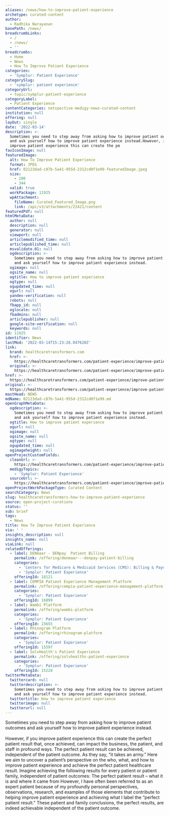 ```yaml
---
aliases: /news/how-to-improve-patient-experience
archetype: curated-content
author:
  - Radhika Narayanan
basePath: /news/
breadcrumbLinks:
  - /
  - /news/
  - ''
breadcrumbs:
  - Home
  - News
  - How To Improve Patient Experience
categories:
  - 'Symplur: Patient Experience'
categorySlug:
  - 'symplur: patient experience'
categoryUrl:
  - topic/symplur-patient-experience
categoryLabel:
  - Patient Experience
contentCategories: netspective-medigy-news-curated-content
institution: null
offering: null
layOut: single
date: '2022-03-14'
description: >-
  Sometimes you need to step away from asking how to improve patient outcomes
  and ask yourself how to improve patient experience instead.However, if you
  improve patient experience this can create the pe
favIconImage: null
featuredImage:
  alt: How To Improve Patient Experience
  format: JPEG
  href: 02123dad-c87b-5a41-955d-2312cd0f1e99-featuredImage.jpeg
  size:
    - 200
    - 344
  valid: true
  workPackage: 11925
  wpAttachment:
    fileName: Curated_Featured_Image.png
    link: /api/v3/attachments/22421/content
featuredPdf: null
htmlMetaData:
  author: null
  description: null
  generator: null
  viewport: null
  articlemodified_time: null
  articlepublished_time: null
  msvalidate.01: null
  ogdescription: >-
    Sometimes you need to step away from asking how to improve patient outcomes
    and ask yourself how to improve patient experience instead.
  ogimage: null
  ogsite_name: null
  ogtitle: How to improve patient experience
  ogtype: null
  ogupdated_time: null
  ogurl: null
  yandex-verification: null
  robots: null
  fbapp_id: null
  oglocale: null
  fbadmins: null
  articlepublisher: null
  google-site-verification: null
  keywords: null
id: 11925
identifier: News
lastMod: '2022-03-14T15:23:26.047620Z'
link:
  brand: healthcaretransformers.com
  href: >-
    https://healthcaretransformers.com/patient-experience/improve-patient-experience-3/
  original: >-
    https://healthcaretransformers.com/patient-experience/improve-patient-experience-3/
href: >-
  https://healthcaretransformers.com/patient-experience/improve-patient-experience-3/
original: >-
  https://healthcaretransformers.com/patient-experience/improve-patient-experience-3/
mastHead: NEWS
mdName: 02123dad-c87b-5a41-955d-2312cd0f1e99.md
openGraphMetaData:
  ogdescription: >-
    Sometimes you need to step away from asking how to improve patient outcomes
    and ask yourself how to improve patient experience instead.
  ogtitle: How to improve patient experience
  ogurl: null
  ogimage: null
  ogsite_name: null
  ogtype: null
  ogupdated_time: null
  ogimageheight: null
openProjectCustomFields:
  cleanUrl: >-
    https://healthcaretransformers.com/patient-experience/improve-patient-experience-3/
  medigyTopics:
    - 'Symplur: Patient Experience'
  sourceUrl: >-
    https://healthcaretransformers.com/patient-experience/improve-patient-experience-3/
openProjectWorkPackageType: Curated Content
searchCategory: News
slug: healthcaretransformers-how-to-improve-patient-experience
source: open-project-curations
status: ''
sub: brief
tags:
  - News
title: How To Improve Patient Experience
via: ' '
insights_description: null
insights_name: null
viaLink: null
relatedOfferings:
  - label: DENmaar - DENpay  Patient Billing
    permalink: /offering/denmaar---denpay-patient-billing
    categories:
      - 'Centers for Medicare & Medicaid Services (CMS): Billing & Payments'
      - 'Symplur: Patient Experience'
    offeringId: 18121
  - label: CEMPIA Patient Experience Management Platform
    permalink: /offering/cempia-patient-experience-management-platform
    categories:
      - 'Symplur: Patient Experience'
    offeringId: 16899
  - label: Wambi Platform
    permalink: /offering/wambi-platform
    categories:
      - 'Symplur: Patient Experience'
    offeringId: 15655
  - label: Rhinogram Platform
    permalink: /offering/rhinogram-platform
    categories:
      - 'Symplur: Patient Experience'
    offeringId: 15597
  - label: SolvHealth's Patient Experience
    permalink: /offering/solvhealths-patient-experience
    categories:
      - 'Symplur: Patient Experience'
    offeringId: 15228
twitterMetaData:
  twittercard: null
  twitterdescription: >-
    Sometimes you need to step away from asking how to improve patient outcomes
    and ask yourself how to improve patient experience instead.
  twittertitle: How to improve patient experience
  twitterimage: null
  twitterurl: null
---
```

<p>Sometimes you need to step away from asking how to improve patient outcomes and ask yourself how to improve patient experience instead.<br><br>However, if you improve patient experience this can create the perfect patient result that, once achieved, can impact the business, the patient, and staff in profound ways.
The perfect patient result can be achieved, independent of the patient outcome.
As they say, “it takes an army.” Here we aim to uncover a patient’s perspective on the who, what, and how to improve patient experience and achieve the perfect patient healthcare result.
Imagine achieving the following results for every patient or patient family, independent of patient outcomes:
The perfect patient result – what it is and where it came from 
However, I have often been referred to as an expert patient because of my profoundly personal perspectives, observations, research, and examples of those elements that contribute to helping improve patient experience and achieving what I label the “perfect patient result.” 
These patient and family conclusions, the perfect results, are indeed achievable independent of the patient outcome.</p>